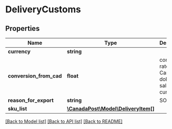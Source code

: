 # DeliveryCustoms

## Properties
Name | Type | Description | Notes
------------ | ------------- | ------------- | -------------
**currency** | **string** |  | [optional] 
**conversion_from_cad** | **float** | conversion rate from Canadian dollar to sales currency | [optional] 
**reason_for_export** | **string** | SOG | [optional] 
**sku_list** | [**\CanadaPost\Model\DeliveryItem[]**](DeliveryItem.md) |  | [optional] 

[[Back to Model list]](../README.md#documentation-for-models) [[Back to API list]](../README.md#documentation-for-api-endpoints) [[Back to README]](../README.md)


